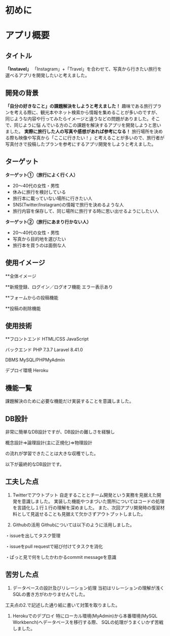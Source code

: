 # 初めに



# アプリ概要

## タイトル

**「Instavel」** 
「Instagram」+「Travel」を合わせて、写真から行きたい旅行を選べるアプリを開発したいと考えました。


## 開発の背景

**「自分の好きなこと」の課題解決をしようと考えました！**
趣味である旅行プランを考える際に、観光本やネット検索から情報を集めることが多いのですが、
同じような内容や行ってみたらイメージと違うなどの問題がありました。そこで、同じように悩
んでいる方のこの課題を解決するアプリを開発しようと思いました。
**実際に旅行した人の写真や感想があれば参考になる！**
旅行場所を決める際も映像や写真から「ここに行きたい！」と考えることが多いので、旅行者が
写真付きで投稿したプランを参考にするアプリ開発をしようと考えました。


## ターゲット

**ターゲット①（旅行によく行く人）**
* 20～40代の女性・男性
* 休みに旅行を検討している
* 旅行本に載っていない場所に行きたい人
* SNS(Twitter/Instagram)の情報で旅行を決めるような人
* 旅行内容を保存して、同じ場所に旅行する時に思い出せるようにしたい人


**ターゲット②（旅行にあまり行かない人）**
* 20～40代の女性・男性
* 写真から目的地を選びたい
* 旅行本を買うのは面倒な人


## 使用イメージ

**全体イメージ



**新規登録、ログイン／ログオフ機能
エラー表示あり



**フォームからの投稿機能



**投稿の削除機能


## 使用技術

**フロントエンド
HTML/CSS JavaScript

バックエンド
PHP 7.3.7
Laravel 8.41.0

DBMS
MySQL/PHPMyAdmin

デプロイ環境
Heroku


## 機能一覧

課題解決のために必要な機能だけ実装することを意識しました。


## DB設計

非常に簡単なDB設計ですが、DB設計の難しさを経験し

概念設計⇒論理設計(主に正規化)⇒物理設計

の流れが学習できたことは大きな収穫でした。

以下が最終的なDB設計です。


## 工夫した点

1. Twitterでアウトプット 
自走することとチーム開発という実務を見据えた開発を意識しました。
実装した機能やつまづいた箇所についてはコードの処理を言語化し１行１行の理解を深めました。
また、次回アプリ開発時の復習材料として見返せることも見据えて欠かさずアウトプットしました。



1. Githubの活用
Githubについては以下のように活用しました。

・issueを出してタスク管理

・issueをpull requestで結び付けてタスクを消化

・ぱっと見で何をしたかわかるcommit messageを意識


## 苦労した点

1. データベースの設計及びリレーション処理
当初はリレーションの理解が浅くSQLの書き方がわかりませんでした。

工夫点の2.で記述した通り紙に書いて対策を取りました。

1. Herokuでのデプロイ
特にローカル環境(MyAdmin)から本番環境(MySQL Workbench)へデータベースを移行する際、
SQLの処理がうまくいかず苦戦しました。


